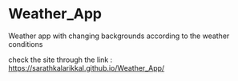 # Weather_App
Weather app with changing backgrounds according to the weather conditions

check the site through the link : https://sarathkalarikkal.github.io/Weather_App/
